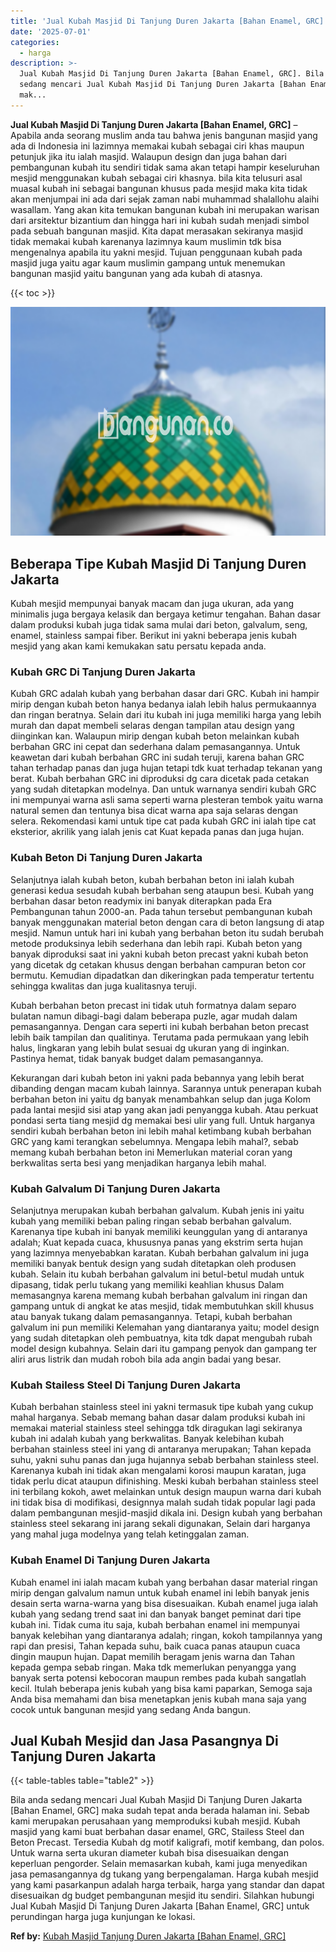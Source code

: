 ```yaml
---
title: 'Jual Kubah Masjid Di Tanjung Duren Jakarta [Bahan Enamel, GRC]'
date: '2025-07-01'
categories:
  - harga
description: >-
  Jual Kubah Masjid Di Tanjung Duren Jakarta [Bahan Enamel, GRC]. Bila anda
  sedang mencari Jual Kubah Masjid Di Tanjung Duren Jakarta [Bahan Enamel, GRC]
  mak...
---
```


**Jual Kubah Masjid Di Tanjung Duren Jakarta \[Bahan Enamel, GRC\]** – Apabila anda seorang muslim anda tau bahwa jenis bangunan masjid yang ada di Indonesia ini lazimnya memakai kubah sebagai ciri khas maupun petunjuk jika itu ialah masjid. Walaupun design dan juga bahan dari pembangunan kubah itu sendiri tidak sama akan tetapi hampir keseluruhan mesjid menggunakan kubah sebagai ciri khasnya. bila kita telusuri asal muasal kubah ini sebagai bangunan khusus pada mesjid maka kita tidak akan menjumpai ini ada dari sejak zaman nabi muhammad shalallohu alaihi wasallam. Yang akan kita temukan bangunan kubah ini merupakan warisan dari arsitektur bizantium dan hingga hari ini kubah sudah menjadi simbol pada sebuah bangunan masjid. Kita dapat merasakan sekiranya masjid tidak memakai kubah karenanya lazimnya kaum muslimin tdk bisa mengenalnya apabila itu yakni mesjid. Tujuan penggunaan kubah pada masjid juga yaitu agar kaum muslimin gampang untuk menemukan bangunan masjid yaitu bangunan yang ada kubah di atasnya.

{{< toc >}}

![Jual Kubah Masjid Di Tanjung Duren Jakarta [Bahan Enamel, GRC]](/images/jual-kubah-masjid-36.png)

## Beberapa Tipe Kubah Masjid Di Tanjung Duren Jakarta

Kubah mesjid mempunyai banyak macam dan juga ukuran, ada yang minimalis juga bergaya kelasik dan bergaya ketimur tengahan. Bahan dasar dalam produksi kubah juga tidak sama mulai dari beton, galvalum, seng, enamel, stainless sampai fiber. Berikut ini yakni beberapa jenis kubah mesjid yang akan kami kemukakan satu persatu kepada anda.

### Kubah GRC Di Tanjung Duren Jakarta

Kubah GRC adalah kubah yang berbahan dasar dari GRC. Kubah ini hampir mirip dengan kubah beton hanya bedanya ialah lebih halus permukaannya dan ringan beratnya. Selain dari itu kubah ini juga memiliki harga yang lebih murah dan dapat membeli selaras dengan tampilan atau design yang diinginkan kan. Walaupun mirip dengan kubah beton melainkan kubah berbahan GRC ini cepat dan sederhana dalam pemasangannya. Untuk keawetan dari kubah berbahan GRC ini sudah teruji, karena bahan GRC tahan terhadap panas dan juga hujan tetapi tdk kuat terhadap tekanan yang berat. Kubah berbahan GRC ini diproduksi dg cara dicetak pada cetakan yang sudah ditetapkan modelnya. Dan untuk warnanya sendiri kubah GRC ini mempunyai warna asli sama seperti warna plesteran tembok yaitu warna natural semen dan tentunya bisa dicat warna apa saja selaras dengan selera. Rekomendasi kami untuk tipe cat pada kubah GRC ini ialah tipe cat eksterior, akrilik yang ialah jenis cat Kuat kepada panas dan juga hujan.

### Kubah Beton Di Tanjung Duren Jakarta

Selanjutnya ialah kubah beton, kubah berbahan beton ini ialah kubah generasi kedua sesudah kubah berbahan seng ataupun besi. Kubah yang berbahan dasar beton readymix ini banyak diterapkan pada Era Pembangunan tahun 2000-an. Pada tahun tersebut pembangunan kubah banyak menggunakan material beton dengan cara di beton langsung di atap mesjid. Namun untuk hari ini kubah yang berbahan beton itu sudah berubah metode produksinya lebih sederhana dan lebih rapi. Kubah beton yang banyak diproduksi saat ini yakni kubah beton precast yakni kubah beton yang dicetak dg cetakan khusus dengan berbahan campuran beton cor bermutu. Kemudian dipadatkan dan dikeringkan pada temperatur tertentu sehingga kwalitas dan juga kualitasnya teruji.

Kubah berbahan beton precast ini tidak utuh formatnya dalam separo bulatan namun dibagi-bagi dalam beberapa puzle, agar mudah dalam pemasangannya. Dengan cara seperti ini kubah berbahan beton precast lebih baik tampilan dan qualitinya. Terutama pada permukaan yang lebih halus, lingkaran yang lebih bulat sesuai dg ukuran yang di inginkan. Pastinya hemat, tidak banyak budget dalam pemasangannya.

Kekurangan dari kubah beton ini yakni pada bebannya yang lebih berat dibanding dengan macam kubah lainnya. Sarannya untuk penerapan kubah berbahan beton ini yaitu dg banyak menambahkan selup dan juga Kolom pada lantai mesjid sisi atap yang akan jadi penyangga kubah. Atau perkuat pondasi serta tiang mesjid dg memakai besi ulir yang full. Untuk harganya sendiri kubah berbahan beton ini lebih mahal ketimbang kubah berbahan GRC yang kami terangkan sebelumnya. Mengapa lebih mahal?, sebab memang kubah berbahan beton ini Memerlukan material coran yang berkwalitas serta besi yang menjadikan harganya lebih mahal.

### Kubah Galvalum Di Tanjung Duren Jakarta

Selanjutnya merupakan kubah berbahan galvalum. Kubah jenis ini yaitu kubah yang memiliki beban paling ringan sebab berbahan galvalum. Karenanya tipe kubah ini banyak memiliki keunggulan yang di antaranya adalah; Kuat kepada cuaca, khususnya panas yang ekstrim serta hujan yang lazimnya menyebabkan karatan. Kubah berbahan galvalum ini juga memiliki banyak bentuk design yang sudah ditetapkan oleh produsen kubah. Selain itu kubah berbahan galvalum ini betul-betul mudah untuk dipasang, tidak perlu tukang yang memiliki keahlian khusus Dalam memasangnya karena memang kubah berbahan galvalum ini ringan dan gampang untuk di angkat ke atas mesjid, tidak membutuhkan skill khusus atau banyak tukang dalam pemasangannya. Tetapi, kubah berbahan galvalum ini pun memiliki Kelemahan yang diantaranya yaitu; model design yang sudah ditetapkan oleh pembuatnya, kita tdk dapat mengubah rubah model design kubahnya. Selain dari itu gampang penyok dan gampang ter aliri arus listrik dan mudah roboh bila ada angin badai yang besar.

### Kubah Stailess Steel Di Tanjung Duren Jakarta

Kubah berbahan stainless steel ini yakni termasuk tipe kubah yang cukup mahal harganya. Sebab memang bahan dasar dalam produksi kubah ini memakai material stainless steel sehingga tdk diragukan lagi sekiranya kubah ini adalah kubah yang berkwalitas. Banyak kelebihan kubah berbahan stainless steel ini yang di antaranya merupakan; Tahan kepada suhu, yakni suhu panas dan juga hujannya sebab berbahan stainless steel. Karenanya kubah ini tidak akan mengalami korosi maupun karatan, juga tidak perlu dicat ataupun difinishing. Meski kubah berbahan stainless steel ini terbilang kokoh, awet melainkan untuk design maupun warna dari kubah ini tidak bisa di modifikasi, designnya malah sudah tidak popular lagi pada dalam pembangunan mesjid-masjid dikala ini. Design kubah yang berbahan stainless steel sekarang ini jarang sekali digunakan, Selain dari harganya yang mahal juga modelnya yang telah ketinggalan zaman.

### Kubah Enamel Di Tanjung Duren Jakarta

Kubah enamel ini ialah macam kubah yang berbahan dasar material ringan mirip dengan galvalum namun untuk kubah enamel ini lebih banyak jenis desain serta warna-warna yang bisa disesuaikan. Kubah enamel juga ialah kubah yang sedang trend saat ini dan banyak banget peminat dari tipe kubah ini. Tidak cuma itu saja, kubah berbahan enamel ini mempunyai banyak kelebihan yang diantaranya adalah; ringan, kokoh tampilannya yang rapi dan presisi, Tahan kepada suhu, baik cuaca panas ataupun cuaca dingin maupun hujan. Dapat memilih beragam jenis warna dan Tahan kepada gempa sebab ringan. Maka tdk memerlukan penyangga yang banyak serta potensi kebocoran maupun rembes pada kubah sangatlah kecil. Itulah beberapa jenis kubah yang bisa kami paparkan, Semoga saja Anda bisa memahami dan bisa menetapkan jenis kubah mana saja yang cocok untuk bangunan mesjid yang sedang Anda bangun.

## Jual Kubah Mesjid dan Jasa Pasangnya Di Tanjung Duren Jakarta

{{< table-tables table="table2" >}}

Bila anda sedang mencari Jual Kubah Masjid Di Tanjung Duren Jakarta \[Bahan Enamel, GRC\] maka sudah tepat anda berada halaman ini. Sebab kami merupakan perusahaan yang memproduksi kubah mesjid. Kubah masjid yang kami buat berbahan dasar enamel, GRC, Stailess Steel dan Beton Precast. Tersedia Kubah dg motif kaligrafi, motif kembang, dan polos. Untuk warna serta ukuran diameter kubah bisa disesuaikan dengan keperluan pengorder. Selain memasarkan kubah, kami juga menyedikan jasa pemasangannya dg tukang yang berpengalaman. Harga kubah mesjid yang kami pasarkanpun adalah harga terbaik, harga yang standar dan dapat disesuaikan dg budget pembangunan mesjid itu sendiri. Silahkan hubungi Jual Kubah Masjid Di Tanjung Duren Jakarta \[Bahan Enamel, GRC\] untuk perundingan harga juga kunjungan ke lokasi.

**Ref by:** [Kubah Masjid Tanjung Duren Jakarta [Bahan Enamel, GRC]](https://id.wikipedia.org/wiki/Kubah)
